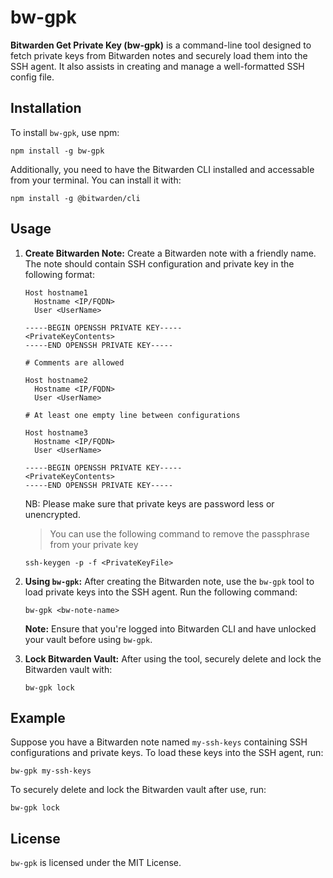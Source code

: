 # bw-gpk

**Bitwarden Get Private Key (bw-gpk)** is a command-line tool designed to fetch private keys from Bitwarden notes and securely load them into the SSH agent. It also assists in creating and manage a well-formatted SSH config file.

## Installation

To install `bw-gpk`, use npm:

```
npm install -g bw-gpk
``` 

Additionally, you need to have the Bitwarden CLI installed and accessable from your terminal. You can install it with:


```
npm install -g @bitwarden/cli
```

## Usage

1.  **Create Bitwarden Note:** Create a Bitwarden note with a friendly name. The note should contain SSH configuration and private key in the following format:

    ```
    Host hostname1
      Hostname <IP/FQDN>
      User <UserName>
    
    -----BEGIN OPENSSH PRIVATE KEY-----
    <PrivateKeyContents>
    -----END OPENSSH PRIVATE KEY-----
    
    # Comments are allowed
    
    Host hostname2
      Hostname <IP/FQDN>
      User <UserName>
    
    # At least one empty line between configurations
    
    Host hostname3
      Hostname <IP/FQDN>
      User <UserName>
    
    -----BEGIN OPENSSH PRIVATE KEY-----
    <PrivateKeyContents>
    -----END OPENSSH PRIVATE KEY-----
    
    ```
    
    NB: Please make sure that private keys are password less or unencrypted.
    
    >You can use the following command to remove the passphrase from your private key
    
    ```
    ssh-keygen -p -f <PrivateKeyFile>
    ```

2.  **Using `bw-gpk`:** After creating the Bitwarden note, use the `bw-gpk` tool to load private keys into the SSH agent. Run the following command:

    ```
    bw-gpk <bw-note-name>
    ```
    **Note:** Ensure that you're logged into Bitwarden CLI and have unlocked your vault before using `bw-gpk`.

3.  **Lock Bitwarden Vault:** After using the tool, securely delete and lock the Bitwarden vault with:

    ```
    bw-gpk lock
    ```

## Example

Suppose you have a Bitwarden note named `my-ssh-keys` containing SSH configurations and private keys. To load these keys into the SSH agent, run:

  ```
  bw-gpk my-ssh-keys
  ```

To securely delete and lock the Bitwarden vault after use, run:

  ```
  bw-gpk lock
  ```


## License

`bw-gpk` is licensed under the MIT License.


